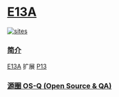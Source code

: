 ﻿# [E13A](https://github.com/OS-Q/E13A)

[![sites](http://182.61.61.133/link/resources/OSQ.png)](http://www.OS-Q.com)
### [简介](https://github.com/OS-Q/E13A/wiki)

[E13A](https://github.com/OS-Q/E13A) 扩展 [P13](https://github.com/OS-Q/P13)

### [源圈 OS-Q (Open Source & QA) ](http://www.OS-Q.com)
